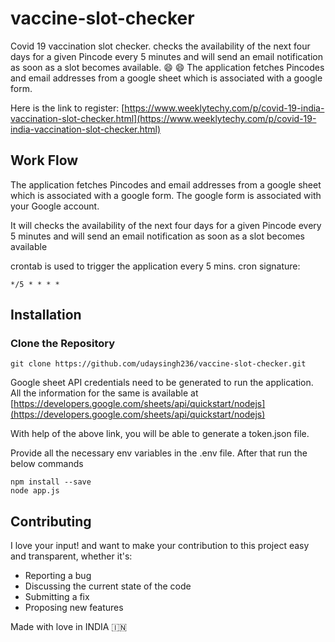 # vaccine-slot-checker
Covid 19 vaccination slot checker. checks the availability of the next four days for a given Pincode every 5 minutes and will send an email notification as soon as a slot becomes available. :smile: :smile:
The application fetches Pincodes and email addresses from a google sheet which is associated with a google form.

Here is the link to register: [https://www.weeklytechy.com/p/covid-19-india-vaccination-slot-checker.html](https://www.weeklytechy.com/p/covid-19-india-vaccination-slot-checker.html)

## Work Flow
The application fetches Pincodes and email addresses from a google sheet which is associated with a google form. 
The google form is associated with your Google account. 

It will checks the availability of the next four days for a given Pincode every 5 minutes and will send an email notification as soon as a slot becomes available

crontab is used to trigger the application every 5 mins.
cron signature:
```
*/5 * * * *
```


## Installation

### Clone the Repository
```
git clone https://github.com/udaysingh236/vaccine-slot-checker.git
```

Google sheet API credentials need to be generated to run the application.
All the information for the same is available at [https://developers.google.com/sheets/api/quickstart/nodejs](https://developers.google.com/sheets/api/quickstart/nodejs)

With help of the above link, you will be able to generate a token.json file.

Provide all the necessary env variables in the .env file. After that run the below commands

```
npm install --save
node app.js
````

## Contributing

I love your input! and want to make your contribution to this project easy and transparent, whether it's:
- Reporting a bug
- Discussing the current state of the code
- Submitting a fix
- Proposing new features

Made with love in INDIA :india: 